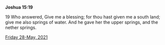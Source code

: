**Joshua 15:19**

19 Who answered, Give me a blessing; for thou hast given me a south land; give me also springs of water. And he gave her the upper springs, and the nether springs.

[Friday 28-May, 2021](https://t.me/s/daily_scripture)
